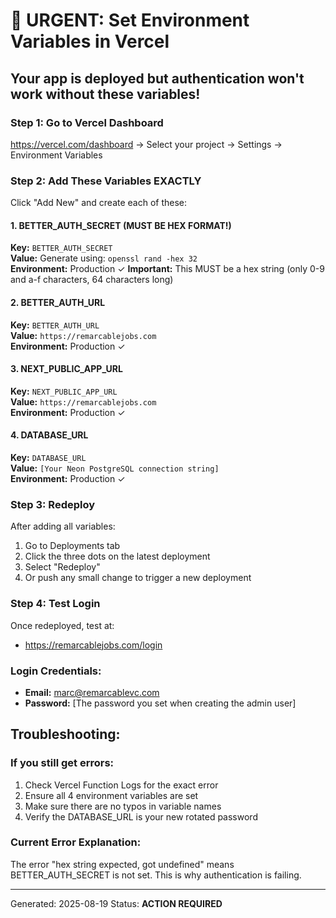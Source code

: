 # 🚨 URGENT: Set Environment Variables in Vercel

## Your app is deployed but authentication won't work without these variables!

### Step 1: Go to Vercel Dashboard
https://vercel.com/dashboard → Select your project → Settings → Environment Variables

### Step 2: Add These Variables EXACTLY

Click "Add New" and create each of these:

#### 1. BETTER_AUTH_SECRET (MUST BE HEX FORMAT!)
**Key:** `BETTER_AUTH_SECRET`  
**Value:** Generate using: `openssl rand -hex 32`  
**Environment:** Production ✓
**Important:** This MUST be a hex string (only 0-9 and a-f characters, 64 characters long)

#### 2. BETTER_AUTH_URL  
**Key:** `BETTER_AUTH_URL`  
**Value:** `https://remarcablejobs.com`  
**Environment:** Production ✓

#### 3. NEXT_PUBLIC_APP_URL
**Key:** `NEXT_PUBLIC_APP_URL`  
**Value:** `https://remarcablejobs.com`  
**Environment:** Production ✓

#### 4. DATABASE_URL
**Key:** `DATABASE_URL`  
**Value:** `[Your Neon PostgreSQL connection string]`  
**Environment:** Production ✓

### Step 3: Redeploy
After adding all variables:
1. Go to Deployments tab
2. Click the three dots on the latest deployment
3. Select "Redeploy"
4. Or push any small change to trigger a new deployment

### Step 4: Test Login
Once redeployed, test at:
- https://remarcablejobs.com/login

### Login Credentials:
- **Email:** marc@remarcablevc.com
- **Password:** [The password you set when creating the admin user]

## Troubleshooting:

### If you still get errors:
1. Check Vercel Function Logs for the exact error
2. Ensure all 4 environment variables are set
3. Make sure there are no typos in variable names
4. Verify the DATABASE_URL is your new rotated password

### Current Error Explanation:
The error "hex string expected, got undefined" means BETTER_AUTH_SECRET is not set.
This is why authentication is failing.

---

Generated: 2025-08-19
Status: **ACTION REQUIRED**